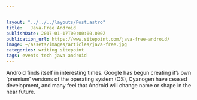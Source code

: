 ```yaml
---


layout: "../../../layouts/Post.astro"
title:   Java-Free Android
publishDate: 2017-01-17T00:00:00.000Z
publication_url: https://www.sitepoint.com/java-free-android/
image: ~/assets/images/articles/java-free.jpg
categories: writing sitepoint
tags: events tech java android
---
```


Android finds itself in interesting times. Google has begun creating it’s own ‘premium’ versions of the operating system (OS), Cyanogen have ceased development, and many feel that Android will change name or shape in the near future.

